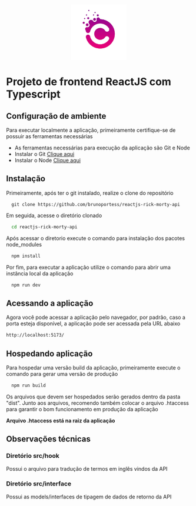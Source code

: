 
<div style="text-align: center;">
<img loading="lazy" width="150" src="./public/images/codefy.png" />
</div>


# Projeto de frontend ReactJS com Typescript

## Configuração de ambiente
Para executar localmente a aplicação, primeiramente certifique-se de possuir as ferramentas necessárias
- As ferramentas necessárias para execução da aplicação são Git e Node
- Instalar o Git [Clique aqui](https://git-scm.com/downloads)
- Instalar o Node [Clique aqui](https://nodejs.org/pt/download)



## Instalação

Primeiramente, após ter o git instalado, realize o clone do repositório

```
  git clone https://github.com/brunoportess/reactjs-rick-morty-api
```


Em seguida, acesse o diretório clonado
```bash
  cd reactjs-rick-morty-api
``` 

Após acessar o diretorio execute o comando para instalação dos pacotes node_modules
```bash
  npm install
  ```  

Por fim, para executar a aplicação utilize o comando para abrir uma instância local da aplicação
```bash
  npm run dev
  ```

## Acessando a aplicação
Agora você pode acessar a aplicação pelo navegador, por padrão, caso a porta esteja disponível, a aplicação pode ser acessada pela URL abaixo
  ```bash
  http://localhost:5173/
  ```


## Hospedando aplicação
Para hospedar uma versão build da aplicação, primeiramente execute o comando para gerar uma versão de produção
```bash
  npm run build
  ```

Os arquivos que devem ser hospedados serão gerados dentro da pasta "dist".
Junto aos arquivos, recomendo também colocar o arquivo .htaccess para garantir o bom funcionamento em produção da aplicação

__Arquivo .htaccess está na raiz da aplicação__

## Observações técnicas

### Diretório src/hook

Possui o arquivo para tradução de termos em inglês vindos da API

### Diretório src/interface
Possui as models/interfaces de tipagem de dados de retorno da API

